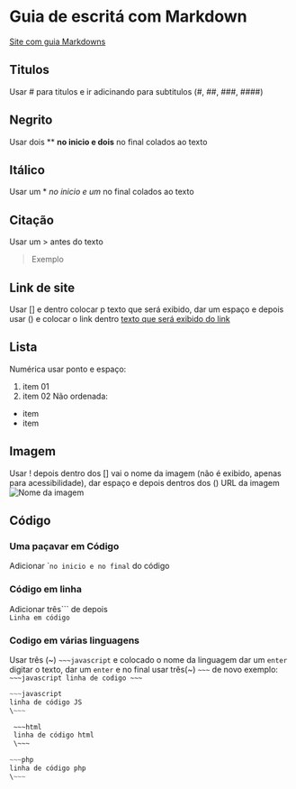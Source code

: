 # Guia de escritá com Markdown

[Site com guia Markdowns](https://docs.pipz.com/central-de-ajuda/learning-center/guia-basico-de-markdown#open)


## Titulos
Usar # para titulos e ir adicinando para subtitulos (#, ##, ###, ####)

## Negrito
Usar dois ** **no inicio e dois** no final colados ao texto

## Itálico
Usar um * *no inicio e um* no final colados ao texto

## Citação
Usar um > antes do texto
>Exemplo

## Link de site
Usar [] e dentro colocar p texto que será exibido, dar um espaço e depois usar () e colocar o link dentro
[texto que será exibido do link](https://exemplo.com/)

## Lista
Numérica usar ponto e espaço:
1. item 01
2. item 02
Não ordenada:
* item
* item

## Imagem
Usar ! depois dentro dos [] vai o nome da imagem (não é exibido, apenas para acessibilidade), dar espaço e depois dentros dos () URL da imagem<br>
![Nome da imagem](https://encrypted-tbn0.gstatic.com/images?q=tbn:ANd9GcTJVItv_MY1ITsamXwxFTieMpN3d-c5B7J110NWIOKNftbHtrDheh8h30mgRzxsWbPqI00&usqp=CAU)


## Código
### Uma paçavar em Código
Adicionar \``no inicio e no final` do código

### Código em linha
Adicionar três\`\`\` de depois <br>
```Linha em código```

### Codigo em várias linguagens
Usar três (~) `~~~javascript` e colocado o nome da linguagem dar um `enter` digitar o texto, dar um `enter` e no final usar três(~) `~~~` de novo exemplo: `~~~javascript linha de codigo ~~~`<br>
~~~javascript
~~~javascript
linha de código JS
\~~~
~~~
~~~html
 ~~~html
 linha de código html
 \~~~
 ~~~
~~~php
~~~php
linha de código php
\~~~
~~~

